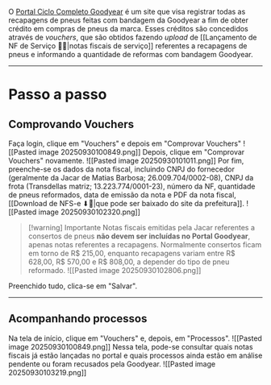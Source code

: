 O [Portal Ciclo Completo Goodyear](https://portal-ciclo-completo-goodyear.exata.cloud/) é um site que visa registrar todas as recapagens de pneus feitas com bandagem da Goodyear a fim de obter crédito em compras de pneus da marca. Esses créditos são concedidos através de *vouchers*, que são obtidos fazendo *upload* de [[Lançamento de NF de Serviço 📃👷|notas fiscais de serviço]] referentes a recapagens de pneus e informando a quantidade de reformas com bandagem Goodyear.

---
# Passo a passo
## Comprovando Vouchers
Faça login, clique em "Vouchers" e depois em "Comprovar Vouchers"
![[Pasted image 20250930100849.png]]
Depois, clique em "Comprovar Vouchers" novamente.
![[Pasted image 20250930101011.png]]
Por fim, preenche-se os dados da nota fiscal, incluindo CNPJ do fornecedor (geralmente da Jacar de Matias Barbosa; 26.009.704/0002-08), CNPJ da frota (Transdellas matriz; 13.223.774/0001-23), número da NF, quantidade  de pneus reformados, data de emissão da nota e PDF da nota fiscal, [[Download de NFS-e ⬇📃|que pode ser baixado do site da prefeitura]].
![[Pasted image 20250930102320.png]]
>[!warning] Importante
>Notas fiscais emitidas pela Jacar referentes a consertos de pneus **não devem ser incluídas no Portal Goodyear**, apenas notas referentes a recapagens. Normalmente consertos ficam em torno de R\$ 215,00, enquanto recapagens variam entre R\$ 628,00, R\$ 570,00 e R\$ 808,00, a depender do tipo de pneu reformado.
![[Pasted image 20250930102806.png]]

Preenchido tudo, clica-se em "Salvar".

---
## Acompanhando processos
Na tela de início, clique em "Vouchers" e, depois, em "Processos".
![[Pasted image 20250930100849.png]]
Nessa tela, pode-se consultar quais notas fiscais já estão lançadas no portal e quais processos ainda estão em análise pendente ou foram recusados pela Goodyear.
![[Pasted image 20250930103219.png]]
